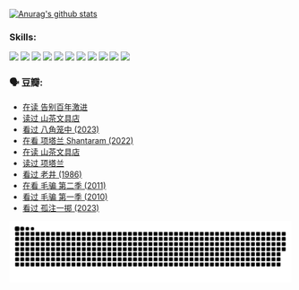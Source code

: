 
[![Anurag's github stats](https://github-readme-stats.vercel.app/api?username=w940853815)](https://github.com/anuraghazra/github-readme-stats)

### Skills:

<code><img height="32" src="https://cdn.jsdelivr.net/npm/simple-icons@v5/icons/python.svg"></code>
<code><img height="32" src="https://cdn.jsdelivr.net/npm/simple-icons@v5/icons/javascript.svg"></code>
<code><img height="32" src="https://cdn.jsdelivr.net/npm/simple-icons@v5/icons/django.svg"></code>
<code><img height="32" src="https://cdn.jsdelivr.net/npm/simple-icons@v5/icons/flask.svg"></code>
<code><img height="32" src="https://cdn.jsdelivr.net/npm/simple-icons@v5/icons/vuetify.svg"></code>
<code><img height="32" src="https://cdn.jsdelivr.net/npm/simple-icons@v5/icons/git.svg"></code>
<code><img height="32" src="https://cdn.jsdelivr.net/npm/simple-icons@v5/icons/docker.svg"></code>
<code><img height="32" src="https://cdn.jsdelivr.net/npm/simple-icons@v5/icons/postgresql.svg"></code>
<code><img height="32" src="https://cdn.jsdelivr.net/npm/simple-icons@v5/icons/elasticsearch.svg"></code>
<code><img height="32" src="https://cdn.jsdelivr.net/npm/simple-icons@v5/icons/macos.svg"></code>
<code><img height="32" src="https://cdn.jsdelivr.net/npm/simple-icons@v5/icons/linux.svg"></code>

### 🗣 豆瓣:

<!-- DOUBAN-ACTIVITIES:START -->
- [在读 告别百年激进](https://www.douban.com/people/136069238/status/4374953075/?_i=95233771)
- [读过 山茶文具店](https://www.douban.com/people/136069238/status/4374952154/?_i=95233771)
- [看过 八角笼中‎ (2023)](https://www.douban.com/people/136069238/status/4367541707/?_i=95233771)
- [在看 项塔兰 Shantaram‎ (2022)](https://www.douban.com/people/136069238/status/4365497032/?_i=95233771)
- [在读 山茶文具店](https://www.douban.com/people/136069238/status/4364620725/?_i=95233771)
- [读过 项塔兰](https://www.douban.com/people/136069238/status/4364620288/?_i=95233771)
- [看过 老井‎ (1986)](https://www.douban.com/people/136069238/status/4362366672/?_i=95233771)
- [在看 毛骗 第二季‎ (2011)](https://www.douban.com/people/136069238/status/4355752869/?_i=95233771)
- [看过 毛骗 第一季‎ (2010)](https://www.douban.com/people/136069238/status/4355752667/?_i=95233771)
- [看过 孤注一掷‎ (2023)](https://www.douban.com/people/136069238/status/4354774568/?_i=95233771)
<!-- DOUBAN-ACTIVITIES:END -->


![Snake animation](https://raw.githubusercontent.com/w940853815/w940853815/output/github-contribution-grid-snake.svg)

<!--
**w940853815/w940853815** is a ✨ _special_ ✨ repository because its `README.md` (this file) appears on your GitHub profile.

Here are some ideas to get you started:

- 🔭 I’m currently working on ...
- 🌱 I’m currently learning ...
- 👯 I’m looking to collaborate on ...
- 🤔 I’m looking for help with ...
- 💬 Ask me about ...
- 📫 How to reach me: ...
- 😄 Pronouns: ...
- ⚡ Fun fact: ...
-->
